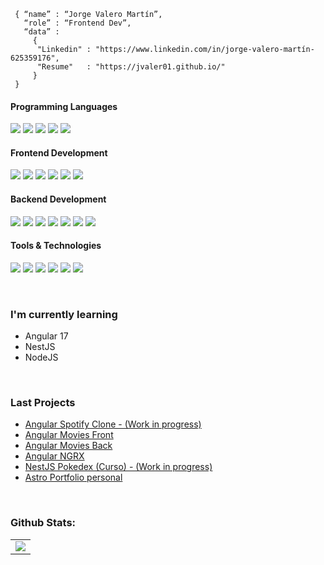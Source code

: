 
<!--div style="text-align:center"><img src="./img/welcome.png" alt="background" style="width:70%; margin-left:auto; margin-right:auto; display: block; width:300px"/></div-->

```shell
 { “name” : “Jorge Valero Martín”,
   “role” : “Frontend Dev”,
   “data” : 
     { 
      "Linkedin" : "https://www.linkedin.com/in/jorge-valero-martín-625359176", 
      "Resume"   : "https://jvaler01.github.io/"
     }
 }
```  
<h4>Programming Languages</h4>
<p><img src="https://img.shields.io/badge/TypeScript-2F74C0?style=for-the-badge&logo=typescript&logoColor=black">
  <img src="https://img.shields.io/badge/JavaScript-F7DF1E?style=for-the-badge&logo=javascript&logoColor=black">
  <img src="https://img.shields.io/badge/Go-79D4FD?style=for-the-badge&logo=go&logoColor=black">
  <img src="https://img.shields.io/badge/Java-E51F24?style=for-the-badge&logo=openjdk&logoColor=black">
  <img src="https://img.shields.io/badge/Python-F7E170?style=for-the-badge&logo=python&logoColor=black">
</p>
<h4>Frontend Development</h4>
<p>
  <img src="https://img.shields.io/badge/HTML5-E34F26?style=for-the-badge&logo=html5&logoColor=white">
  <img src="https://img.shields.io/badge/CSS3-1572B6?style=for-the-badge&logo=css3&logoColor=white">
  <img src="https://img.shields.io/badge/Angular-DD0031?style=for-the-badge&logo=angular&logoColor=white">
  <img src="https://img.shields.io/badge/Astro-FF7E33?style=for-the-badge&logo=astro&logoColor=white">
  <img src="https://img.shields.io/badge/Vue.js-35495E?style=for-the-badge&logo=vuedotjs&logoColor=4FC08D">
  <img src="https://img.shields.io/badge/React-20232A?style=for-the-badge&logo=react&logoColor=61DAFB">
</p>
<h4>Backend Development</h4>
<p>
  <img src="https://img.shields.io/badge/Node.js-339933?style=for-the-badge&logo=nodedotjs&logoColor=white">
  <img src="https://img.shields.io/badge/Express.js-000000?style=for-the-badge&logo=express&logoColor=white">
  <img src="https://img.shields.io/badge/nest.js-ea2845?style=for-the-badge&logo=nestjs&logoColor=white">
  <img src="https://img.shields.io/badge/SpringBoot-6DB33F?style=for-the-badge&logo=Spring&logoColor=white">
  <img src="https://img.shields.io/badge/MongoDB-white?style=for-the-badge&logo=mongodb&logoColor=4EA94B">
   <img src="https://img.shields.io/badge/Mongoose-00C58E?style=for-the-badge">
  <img src="https://img.shields.io/badge/postgresql-4169e1?style=for-the-badge&logo=postgresql&logoColor=white">
</p>
<h4>Tools & Technologies</h4>
<p>
  <img src="https://img.shields.io/badge/Git-F05032?style=for-the-badge&logo=git&logoColor=white">
  <img src="https://img.shields.io/badge/GitHub-100000?style=for-the-badge&logo=github&logoColor=white">
  <img src="https://img.shields.io/badge/Docker-1D63ED?style=for-the-badge&logo=docker&logoColor=white">
  <img src="https://img.shields.io/badge/Linux-FCC624?style=for-the-badge&logo=linux&logoColor=black">
  <img src="https://img.shields.io/badge/Postman-FF6C37?style=for-the-badge&logo=Postman&logoColor=white">
  <img src="https://img.shields.io/badge/Notion-000000?style=for-the-badge&logo=notion&logoColor=white">
</p>
</br>

### I'm currently learning
- Angular 17
- NestJS 
- NodeJS
</br>

### Last Projects
- <a href="https://github.com/jvaler01/spotify-clone" target="_blank">Angular Spotify Clone - (Work in progress)</a>
- <a href="https://github.com/jvaler01/Angular_Movies_Project_Client" target="_blank">Angular Movies Front</a>
- <a href="https://github.com/jvaler01/Node_Movies_Project_Server" target="_blank">Angular Movies Back</a> 
- <a href="https://github.com/jvaler01/angular_ngrx_signals" target="_blank">Angular NGRX</a>
- <a href="https://github.com/jvaler01/nestjs_pokedex" target="_blank">NestJS Pokedex (Curso) - (Work in progress)</a>
- <a href="https://github.com/jvaler01/portfolio_modern" target="_blank">Astro Portfolio personal</a>
</br>

### Github Stats:

<table>
  <tr>
    <td valign="top"><img src="https://github-readme-stats.vercel.app/api/top-langs/?username=jvaler01&theme=radical&card_width=450em)](https://github.com/jvaler01/jvaler01/github-readme-stats"/></td>
    <!--<td valign="top"><img height="180em" src="https://github-readme-stats.vercel.app/api?username=jvaler01&show_icons=true&hide_border=true&&count_private=true&include_all_commits=true&theme=radical&hide_stars=false" /></td>-->
  </tr>
</table>
